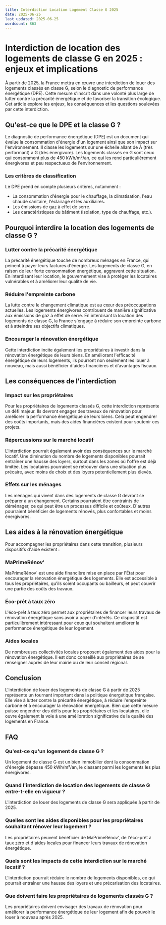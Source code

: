 ```yaml
---
title: Interdiction Location Logement Classe G 2025
date: 2025-06-25
last_updated: 2025-06-25
wordcount: 863
---
```


# Interdiction de location des logements de classe G en 2025 : enjeux et implications

À partir de 2025, la France mettra en œuvre une interdiction de louer des logements classés en classe G, selon le diagnostic de performance énergétique (DPE). Cette mesure s'inscrit dans une volonté plus large de lutter contre la précarité énergétique et de favoriser la transition écologique. Cet article explore les enjeux, les conséquences et les questions soulevées par cette interdiction.

## Qu'est-ce que le DPE et la classe G ?

Le diagnostic de performance énergétique (DPE) est un document qui évalue la consommation d'énergie d'un logement ainsi que son impact sur l'environnement. Il classe les logements sur une échelle allant de A (très performant) à G (très énergivore). Les logements classés en G sont ceux qui consomment plus de 450 kWh/m²/an, ce qui les rend particulièrement énergivores et peu respectueux de l'environnement.

### Les critères de classification

Le DPE prend en compte plusieurs critères, notamment :

- La consommation d'énergie pour le chauffage, la climatisation, l'eau chaude sanitaire, l'éclairage et les auxiliaires.
- Les émissions de gaz à effet de serre.
- Les caractéristiques du bâtiment (isolation, type de chauffage, etc.).

## Pourquoi interdire la location des logements de classe G ?

### Lutter contre la précarité énergétique

La précarité énergétique touche de nombreux ménages en France, qui peinent à payer leurs factures d'énergie. Les logements de classe G, en raison de leur forte consommation énergétique, aggravent cette situation. En interdisant leur location, le gouvernement vise à protéger les locataires vulnérables et à améliorer leur qualité de vie.

### Réduire l'empreinte carbone

La lutte contre le changement climatique est au cœur des préoccupations actuelles. Les logements énergivores contribuent de manière significative aux émissions de gaz à effet de serre. En interdisant la location des logements de classe G, la France s'engage à réduire son empreinte carbone et à atteindre ses objectifs climatiques.

### Encourager la rénovation énergétique

Cette interdiction incite également les propriétaires à investir dans la rénovation énergétique de leurs biens. En améliorant l'efficacité énergétique de leurs logements, ils pourront non seulement les louer à nouveau, mais aussi bénéficier d'aides financières et d'avantages fiscaux.

## Les conséquences de l'interdiction

### Impact sur les propriétaires

Pour les propriétaires de logements classés G, cette interdiction représente un défi majeur. Ils devront engager des travaux de rénovation pour améliorer la performance énergétique de leurs biens. Cela peut engendrer des coûts importants, mais des aides financières existent pour soutenir ces projets.

### Répercussions sur le marché locatif

L'interdiction pourrait également avoir des conséquences sur le marché locatif. Une diminution du nombre de logements disponibles pourrait entraîner une hausse des loyers, surtout dans les zones où l'offre est déjà limitée. Les locataires pourraient se retrouver dans une situation plus précaire, avec moins de choix et des loyers potentiellement plus élevés.

### Effets sur les ménages

Les ménages qui vivent dans des logements de classe G devront se préparer à un changement. Certains pourraient être contraints de déménager, ce qui peut être un processus difficile et coûteux. D'autres pourraient bénéficier de logements rénovés, plus confortables et moins énergivores.

## Les aides à la rénovation énergétique

Pour accompagner les propriétaires dans cette transition, plusieurs dispositifs d'aide existent :

### MaPrimeRénov'

MaPrimeRénov' est une aide financière mise en place par l'État pour encourager la rénovation énergétique des logements. Elle est accessible à tous les propriétaires, qu'ils soient occupants ou bailleurs, et peut couvrir une partie des coûts des travaux.

### Éco-prêt à taux zéro

L'éco-prêt à taux zéro permet aux propriétaires de financer leurs travaux de rénovation énergétique sans avoir à payer d'intérêts. Ce dispositif est particulièrement intéressant pour ceux qui souhaitent améliorer la performance énergétique de leur logement.

### Aides locales

De nombreuses collectivités locales proposent également des aides pour la rénovation énergétique. Il est donc conseillé aux propriétaires de se renseigner auprès de leur mairie ou de leur conseil régional.

## Conclusion

L'interdiction de louer des logements de classe G à partir de 2025 représente un tournant important dans la politique énergétique française. Elle vise à lutter contre la précarité énergétique, à réduire l'empreinte carbone et à encourager la rénovation énergétique. Bien que cette mesure puisse engendrer des défis pour les propriétaires et les locataires, elle ouvre également la voie à une amélioration significative de la qualité des logements en France.

## FAQ

### Qu'est-ce qu'un logement de classe G ?

Un logement de classe G est un bien immobilier dont la consommation d'énergie dépasse 450 kWh/m²/an, le classant parmi les logements les plus énergivores.

### Quand l'interdiction de location des logements de classe G entre-t-elle en vigueur ?

L'interdiction de louer des logements de classe G sera appliquée à partir de 2025.

### Quelles sont les aides disponibles pour les propriétaires souhaitant rénover leur logement ?

Les propriétaires peuvent bénéficier de MaPrimeRénov', de l'éco-prêt à taux zéro et d'aides locales pour financer leurs travaux de rénovation énergétique.

### Quels sont les impacts de cette interdiction sur le marché locatif ?

L'interdiction pourrait réduire le nombre de logements disponibles, ce qui pourrait entraîner une hausse des loyers et une précarisation des locataires.

### Que doivent faire les propriétaires de logements classés G ?

Les propriétaires doivent envisager des travaux de rénovation pour améliorer la performance énergétique de leur logement afin de pouvoir le louer à nouveau après 2025.